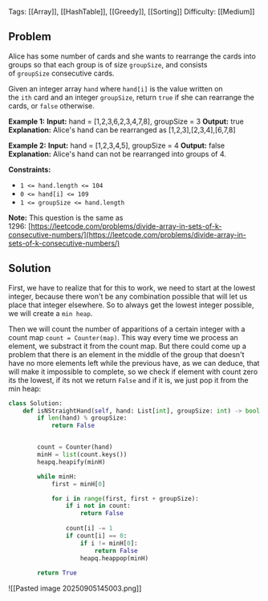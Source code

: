 Tags: [[Array]], [[HashTable]], [[Greedy]], [[Sorting]]
Difficulty: [[Medium]]
## Problem
Alice has some number of cards and she wants to rearrange the cards into groups so that each group is of size `groupSize`, and consists of `groupSize` consecutive cards.

Given an integer array `hand` where `hand[i]` is the value written on the `ith` card and an integer `groupSize`, return `true` if she can rearrange the cards, or `false` otherwise.

**Example 1:**
**Input:** hand = [1,2,3,6,2,3,4,7,8], groupSize = 3
**Output:** true
**Explanation:** Alice's hand can be rearranged as [1,2,3],[2,3,4],[6,7,8]

**Example 2:**
**Input:** hand = [1,2,3,4,5], groupSize = 4
**Output:** false
**Explanation:** Alice's hand can not be rearranged into groups of 4.

**Constraints:**
- `1 <= hand.length <= 104`
- `0 <= hand[i] <= 109`
- `1 <= groupSize <= hand.length`

**Note:** This question is the same as 1296: [https://leetcode.com/problems/divide-array-in-sets-of-k-consecutive-numbers/](https://leetcode.com/problems/divide-array-in-sets-of-k-consecutive-numbers/)

## Solution
First, we have to realize that for this to work, we need to start at the lowest integer, because there won't be any combination possible that will let us place that integer elsewhere. So to always get the lowest integer possible, we will create a `min heap`. 

Then we will count the number of apparitions of a certain integer with a count map `count = Counter(map)`. This way every time we process an element, we substract it from the count map. But there could come up a problem that there is an element in the middle of the group that doesn't have no more elements left while the previous have, as we can deduce, that will make it impossible to complete, so we check if element with count zero its the lowest, if its not we return `False` and if it is, we just pop it from the min heap:

```python
class Solution:
    def isNStraightHand(self, hand: List[int], groupSize: int) -> bool:
        if len(hand) % groupSize:
            return False


        count = Counter(hand)
        minH = list(count.keys())
        heapq.heapify(minH)

        while minH:
            first = minH[0]

            for i in range(first, first + groupSize):
                if i not in count:
                    return False
                
                count[i] -= 1
                if count[i] == 0:
                    if i != minH[0]:
                        return False
                    heapq.heappop(minH)
            
        return True
```


![[Pasted image 20250905145003.png]]


